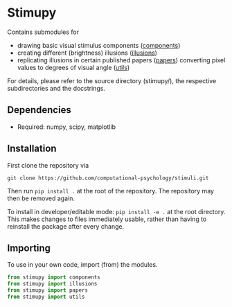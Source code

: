 # Stimupy

Contains submodules for
- drawing basic visual stimulus components ([components](stimupy/components/))
- creating different (brightness) illusions ([illusions](stimupy/illusions/))
- replicating illusions in certain published papers  ([papers](stimupy/papers/))
converting pixel values to degrees of visual angle ([utils](stimupy/utils/))

For details, please refer to the source directory (stimupy/),
the respective subdirectories and the docstrings.

## Dependencies
- Required: numpy, scipy, matplotlib


## Installation
First clone the repository via 

```shell script
git clone https://github.com/computational-psychology/stimuli.git
```

Then run `pip install .` at the root of the repository.
The repository may then be removed again.

To install in developer/editable mode: `pip install -e .` at the root directory.
This makes changes to files immediately usable,
rather than having to reinstall the package after every change.

## Importing
To use in your own code, import (from) the modules.
```python
from stimupy import components
from stimupy import illusions
from stimupy import papers
from stimupy import utils
```

